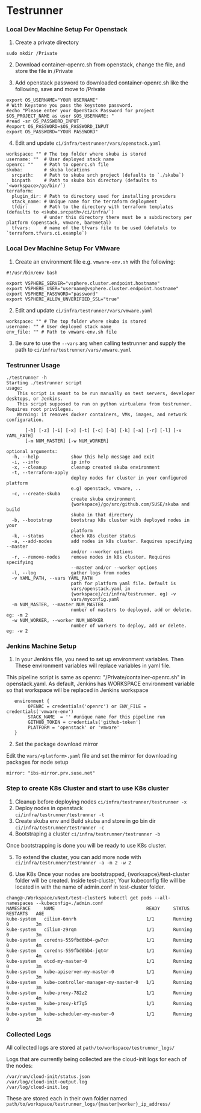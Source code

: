 
# Testrunner

### Local Dev Machine Setup For Openstack
1. Create a private directory 
```
sudo mkdir /Private
``` 
2. Download container-openrc.sh from openstack, change the file, and store the file in /Private

3. Add openstack password to downloaded container-openrc.sh like the following, save and move to /Private
```
export OS_USERNAME="YOUR USERNAME"
# With Keystone you pass the keystone password.
#echo "Please enter your OpenStack Password for project $OS_PROJECT_NAME as user $OS_USERNAME: "
#read -sr OS_PASSWORD_INPUT
#export OS_PASSWORD=$OS_PASSWORD_INPUT
export OS_PASSWORD="YOUR PASSWORD"
```
4. Edit and update `ci/infra/testrunner/vars/openstack.yaml`
```
workspace: "" # The top folder where skuba is stored
username: ""  # User deployed stack name
openrc: ""    # Path to openrc.sh file
skuba:        # skuba locations
  srcpath:    # Path to skuba srch project (defaults to `./skuba`)
  binpath     # Path to skuba bin directory (defaults to `<workspace>/go/bin/`)
terraform:
  plugin_dir: # Path to directory used for installing providers 
  stack_name: # Unique name for the terraform deployment
  tfdir:      # Path to the directory with terraform templates (defaults to <skuba.srcpath>/ci/infra/`)
              # under this directory there must be a subdirectory per platform (openstack, vmware, baremetal)
  tfvars:     # name of the tfvars file to be used (defatuls to `terraform.tfvars.ci.example`)
```

### Local Dev Machine Setup For VMware

1. Create an environment file e.g. `vmware-env.sh` with the following:
```
#!/usr/bin/env bash

export VSPHERE_SERVER="vsphere.cluster.endpoint.hostname"
export VSPHERE_USER="username@vsphere.cluster.endpoint.hostname"
export VSPHERE_PASSWORD="password"
export VSPHERE_ALLOW_UNVERIFIED_SSL="true"
```

2. Edit and update `ci/infra/testrunner/vars/vmware.yaml`
```
workspace: "" # The top folder where skuba is stored
username: "" # User deployed stack name
env_file: "" # Path to vmware-env.sh file
```

3. Be sure to use the `--vars` arg when calling testrunner and supply the path to `ci/infra/testrunner/vars/vmware.yaml`

### Testrunner Usage

```
./testrunner -h
Starting ./testrunner script
usage: 
    This script is meant to be run manually on test servers, developer desktops, or Jenkins.
    This script supposed to run on python virtualenv from testrunner. Requires root privileges.
    Warning: it removes docker containers, VMs, images, and network configuration.
    
       [-h] [-z] [-i] [-x] [-t] [-c] [-b] [-k] [-a] [-r] [-l] [-v YAML_PATH]
       [-m NUM_MASTER] [-w NUM_WORKER]

optional arguments:
  -h, --help            show this help message and exit
  -i, --info            ip info
  -x, --cleanup         cleanup created skuba environment
  -t, --terraform-apply
                        deploy nodes for cluster in your configured platform
                        e.g) openstack, vmware, ..
  -c, --create-skuba
                        create skuba environment
                        {workspace}/go/src/github.com/SUSE/skuba and build
                        skuba in that directory
  -b, --bootstrap       bootstrap k8s cluster with deployed nodes in your
                        platform
  -k, --status          check K8s cluster status
  -a, --add-nodes       add nodes in k8s cluster. Requires specifying --master
                        and/or --worker options
  -r, --remove-nodes    remove nodes in k8s cluster. Requires specifying
                        --master and/or --worker options
  -l, --log             gather logs from nodes
  -v YAML_PATH, --vars YAML_PATH
                        path for platform yaml file. Default is
                        vars/openstack.yaml in
                        {workspace}/ci/infra/testrunner. eg) -v
                        vars/myconfig.yaml
  -m NUM_MASTER, --master NUM_MASTER
                        number of masters to deployed, add or delete. eg: -m 2
  -w NUM_WORKER, --worker NUM_WORKER
                        number of workers to deploy, add or delete. eg: -w 2
```


### Jenkins Machine Setup
1. In your Jenkins file, you need to set up environment variables. Then These environment variables will replace
variables in yaml file.

This pipeline script is same as openrc: "/Private/container-openrc.sh" in openstack.yaml.
As default, Jenkins has WORKSPACE environment variable so that workspace will be replaced in Jenkins workspace
```
   environment {
        OPENRC = credentials('openrc') or ENV_FILE = credentials('vmware-env') 
        STACK_NAME  = '' #unique name for this pipeline run
        GITHUB_TOKEN = credentials('github-token')
        PLATFORM = 'openstack' or 'vmware'
   }
```
2. Set the package download mirror

Edit the `vars/<platform>.yaml` file and set the mirror for downloading packages for node setup
```
mirror: "ibs-mirror.prv.suse.net"
```

### Step to create K8s Cluster and start to use K8s cluster 
1. Cleanup before deploying nodes
```ci/infra/testrunner/testrunner -x ``` 
2. Deploy nodes in openstack  
```ci/infra/testrunner/testrunner -t ```  
3. Create skuba env and Build skuba and store in go bin dir
```ci/infra/testrunner/testrunner -c ```
4. Bootstraping a cluster
```ci/infra/testrunner/testrunner -b ```

Once bootstrapping is done you will be ready to use K8s cluster.

5. To extend the cluster, you can add more node with 
```ci/infra/testrunner/testrunner -a -m 2 -w 2 ```

6. Use K8s
Once your nodes are bootstrapped, {worksapce}/test-cluster folder will be created. Inside test-cluster, Your kubeconfig file will be located in with the name of admin.conf in test-cluster folder.
```
chang@~/Workspace/vNext/test-cluster$ kubectl get pods --all-namespaces --kubeconfig=./admin.conf
NAMESPACE     NAME                                  READY     STATUS    RESTARTS   AGE
kube-system   cilium-6mnrh                          1/1       Running   0          3m
kube-system   cilium-z9rqm                          1/1       Running   0          3m
kube-system   coredns-559fbd6bb4-gw7cn              1/1       Running   0          4m
kube-system   coredns-559fbd6bb4-jqt4r              1/1       Running   0          4m
kube-system   etcd-my-master-0                      1/1       Running   0          3m
kube-system   kube-apiserver-my-master-0            1/1       Running   0          3m
kube-system   kube-controller-manager-my-master-0   1/1       Running   0          3m
kube-system   kube-proxy-782z2                      1/1       Running   0          4m
kube-system   kube-proxy-kf7g5                      1/1       Running   0          3m
kube-system   kube-scheduler-my-master-0            1/1       Running   0          3m
```

### Collected Logs
All collected logs are stored at `path/to/workspace/testrunner_logs/`

Logs that are currently being collected are the cloud-init logs for each of the nodes:

    /var/run/cloud-init/status.json
    /var/log/cloud-init-output.log
    /var/log/cloud-init.log

These are stored each in their own folder named `path/to/workspace/testrunner_logs/{master|worker}_ip_address/`
